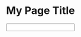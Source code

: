 <!DOCTYPE html>
<html>
<head>
    <meta charset="UTF-8">
    <title>Document</title>
</head>
<body>
    <h1>My Page Title</h1>
    <input type="text">
</body>
</html>
